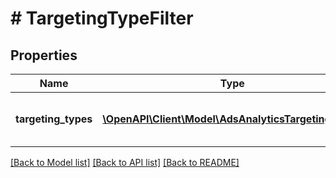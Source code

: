 # # TargetingTypeFilter

## Properties

Name | Type | Description | Notes
------------ | ------------- | ------------- | -------------
**targeting_types** | [**\OpenAPI\Client\Model\AdsAnalyticsTargetingType[]**](AdsAnalyticsTargetingType.md) | List of targeting types. Requires &#x60;level&#x60; to be a value ending in &#x60;_TARGETING&#x60;. [\&quot;AGE_BUCKET_AND_GENDER\&quot;] is in BETA and not yet available to all users. | [optional]

[[Back to Model list]](../../README.md#models) [[Back to API list]](../../README.md#endpoints) [[Back to README]](../../README.md)
